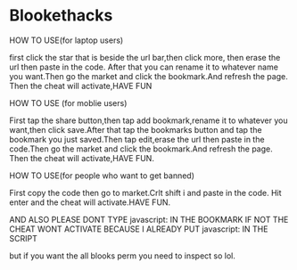 # Blookethacks
HOW TO USE(for laptop users)

first click the star that is beside the url bar,then click more,
then erase the url then paste in the code. After that you can 
rename it to whatever name you want.Then go the market and click the bookmark.And refresh the page.
Then the cheat will activate,HAVE FUN


HOW TO USE (for moblie users)

First tap the share button,then tap add bookmark,rename it to whatever
you want,then click save.After that tap the bookmarks button and tap 
the bookmark you just saved.Then tap edit,erase the url then paste in 
the code.Then go the market and click the bookmark.And refresh the page.
Then the cheat will activate,HAVE FUN.


HOW TO USE(for people who want to get banned)

First copy the code then go to market.Crlt shift i and paste in the code.
Hit enter and the cheat will activate.HAVE FUN.


AND ALSO PLEASE DONT TYPE javascript: IN THE BOOKMARK IF NOT THE CHEAT WONT ACTIVATE BECAUSE I ALREADY PUT javascript: IN THE SCRIPT


but if you want the all blooks perm you need to inspect so lol.
